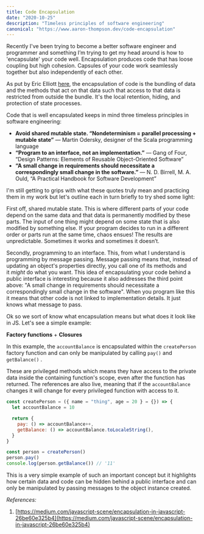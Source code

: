 ```yaml
---
title: Code Encapsulation
date: "2020-10-25"
description: "Timeless principles of software engineering"
canonical: "https://www.aaron-thompson.dev/code-encapsulation"
---
```


Recently I've been trying to become a better software engineer and programmer and something I’m trying to get my head around is how to 'encapsulate' your code well. Encapsulation produces code that has loose coupling but high cohesion. Capsules of your code work seamlessly together but also independently of each other.

As put by Eric Elliott [here](https://medium.com/javascript-scene/encapsulation-in-javascript-26be60e325b4), the encapsulation of code is the bundling of data and the methods that act on that data such that access to that data is restricted from outside the bundle. It's the local retention, hiding, and protection of state processes.

Code that is well encapsulated keeps in mind three timeless principles in software engineering:

- **Avoid shared mutable state. “Nondeterminism = parallel processing + mutable state”** — Martin Odersky, designer of the Scala programming language
- **“Program to an interface, not an implementation.”** — Gang of Four, “Design Patterns: Elements of Reusable Object-Oriented Software”
- **“A small change in requirements should necessitate a correspondingly small change in the software.”** — N. D. Birrell, M. A. Ould, “A Practical Handbook for Software Development”

I'm still getting to grips with what these quotes truly mean and practicing them in my work but let's outline each in turn briefly to try shed some light:

First off, shared mutable state. This is where different parts of your code depend on the same data and that data is permanently modified by these parts. The input of one thing might depend on some state that is also modified by something else. If your program decides to run in a different order or parts run at the same time, chaos ensues! The results are unpredictable. Sometimes it works and sometimes it doesn’t.

Secondly, programming to an interface. This, from what I understand is programming by message passing. Message passing means that, instead of updating an object's properties directly, you call one of its methods and it *might* do what you want. This idea of encapsulating your code behind a public interface is interesting because it also addresses the third point above: "A small change in requirements should necessitate a correspondingly small change in the software". When you program like this it means that other code is not linked to implementation details. It just knows what message to pass.

Ok so we sort of know what encapsulation means but what does it look like in JS. Let's see a simple example:

**Factory functions** + **Closures**

In this example, the `accountBalance` is encapsulated within the `createPerson` factory function and can only be manipulated by calling `pay()` and `getBalance()` .

These are privileged methods which means they have access to the private data inside the containing function's scope, even after the function has returned. The references are also live, meaning that if the `accountBalance` changes it will change for every privileged function with access to it.

```jsx
const createPerson = ({ name = "thing", age = 20 } = {}) => {
  let accountBalance = 10

  return {
    pay: () => accountBalance++,
    getBalance: () => accountBalance.toLocaleString(),
  }
}

const person = createPerson()
person.pay()
console.log(person.getBalance()) // '11'
```

This is a very simple example of such an important concept but it highlights how certain data and code can be hidden behind a public interface and can only be manipulated by passing messages to the object instance created.

_References:_

1. [https://medium.com/javascript-scene/encapsulation-in-javascript-26be60e325b4](https://medium.com/javascript-scene/encapsulation-in-javascript-26be60e325b4)
